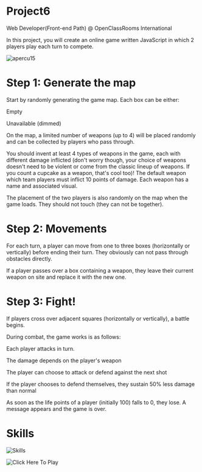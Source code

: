 # Project6
Web Developer(Front-end Path) @ OpenClassRooms International

In this project, you will create an online game written JavaScript in which 2 players play each turn to compete. 

![apercu15](https://user-images.githubusercontent.com/47401781/86554974-c0725600-bf57-11ea-85bf-4b9c76efb3a2.png)

# Step 1: Generate the map
Start by randomly generating the game map. Each box can be either:

Empty

Unavailable (dimmed)

On the map, a limited number of weapons (up to 4) will be placed randomly and can be collected by players who pass through.

You should invent at least 4 types of weapons in the game, each with different damage inflicted (don't worry though, your choice of weapons doesn't need to be violent or come from the classic lineup of weapons. If you count a cupcake as a weapon, that's cool too)! The default weapon which team players must inflict 10 points of damage. Each weapon has a name and associated visual.

The placement of the two players is also randomly on the map when the game loads. They should not touch (they can not be together).
# Step 2: Movements
For each turn, a player can move from one to three boxes (horizontally or vertically) before ending their turn. They obviously can not pass through obstacles directly.

If a player passes over a box containing a weapon, they leave their current weapon on site and replace it with the new one.

# Step 3: Fight!
If players cross over adjacent squares (horizontally or vertically), a battle begins.

During combat, the game works is as follows:

Each player attacks in turn.

The damage depends on the player's weapon

The player can choose to attack or defend against the next shot

If the player chooses to defend themselves, they sustain 50% less damage than normal

As soon as the life points of a player (initially 100) falls to 0, they lose. A message appears and the game is over.
# Skills

![Skills](https://user-images.githubusercontent.com/47401781/87248415-0a7c9f80-c462-11ea-8c9a-818c85aa8c03.PNG)


![Click Here To Play](https://bozziewilliams.github.io/Turn-Based-Game/)
